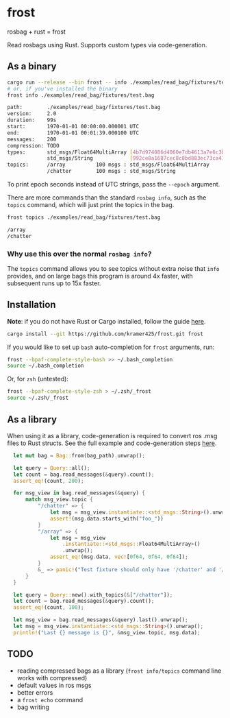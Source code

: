 # frost
rosbag + rust = frost

Read rosbags using Rust. Supports custom types via code-generation.

## As a binary

```bash
cargo run --release --bin frost -- info ./examples/read_bag/fixtures/test.bag
# or, if you've installed the binary
frost info ./examples/read_bag/fixtures/test.bag
```
```bash
path:        ./examples/read_bag/fixtures/test.bag
version:     2.0
duration:    99s
start:       1970-01-01 00:00:00.000001 UTC
end:         1970-01-01 00:01:39.000100 UTC
messages:    200
compression: TODO
types:       std_msgs/Float64MultiArray [4b7d974086d4060e7db4613a7e6c3ba4]
             std_msgs/String            [992ce8a1687cec8c8bd883ec73ca41d1]
topics:      /array          100 msgs : std_msgs/Float64MultiArray
             /chatter        100 msgs : std_msgs/String
```
To print epoch seconds instead of UTC strings, pass the `--epoch` argument. 

There are more commands than the standard `rosbag info`, such as the `topics` command, which will just print the topics in the bag.
```bash
frost topics ./examples/read_bag/fixtures/test.bag
```
```bash
/array
/chatter
```

### Why use this over the normal `rosbag info`?

The `topics` command allows you to see topics without extra noise that `info` provides, and on large bags this program is around 4x faster, with subsequent runs up to 15x faster.


## Installation
**Note**: if you do not have Rust or Cargo installed, follow the guide [here](https://www.rust-lang.org/tools/install).

```bash
cargo install --git https://github.com/kramer425/frost.git frost
```

If you would like to set up `bash` auto-completion for `frost` arguments, run:
```bash
frost --bpaf-complete-style-bash >> ~/.bash_completion
source ~/.bash_completion
```
Or, for `zsh` (untested):
```zsh
frost --bpaf-complete-style-zsh > ~/.zsh/_frost
source ~/.zsh/_frost
```

## As a library

When using it as a library, code-generation is required to convert ros .msg files to Rust structs. 
See the full example and code-generation steps [here](examples/read_bag).

```rust
  let mut bag = Bag::from(bag_path).unwrap();

  let query = Query::all();
  let count = bag.read_messages(&query).count();
  assert_eq!(count, 200);

  for msg_view in bag.read_messages(&query) {
      match msg_view.topic {
          "/chatter" => {
              let msg = msg_view.instantiate::<std_msgs::String>().unwrap();
              assert!(msg.data.starts_with("foo_"))
          }
          "/array" => {
              let msg = msg_view
                  .instantiate::<std_msgs::Float64MultiArray>()
                  .unwrap();
              assert_eq!(msg.data, vec![0f64, 0f64, 0f64]);
          }
          &_ => panic!("Test fixture should only have '/chatter' and '/array'"),
      }
  }

  let query = Query::new().with_topics(&["/chatter"]);
  let count = bag.read_messages(&query).count();
  assert_eq!(count, 100);

  let msg_view = bag.read_messages(&query).last().unwrap();
  let msg = msg_view.instantiate::<std_msgs::String>().unwrap();
  println!("Last {} message is {}", &msg_view.topic, msg.data);
```

## TODO

- reading compressed bags as a library (`frost info/topics` command line works with compressed)
- default values in ros msgs
- better errors
- a `frost echo` command
- bag writing
